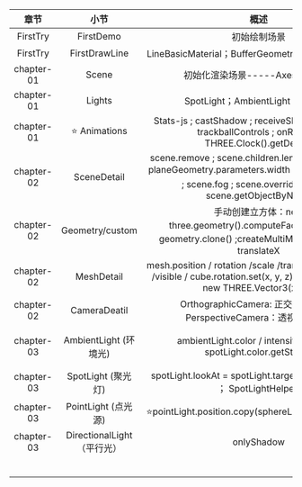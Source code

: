 |    章节    |            小节            |                             概述                             |                 ps                 |
| :--------: | :------------------------: | :----------------------------------------------------------: | :--------------------------------: |
|  FirstTry  |         FirstDemo          |                         初始绘制场景                         |                                    |
|  FirstTry  |       FirstDrawLine        |      LineBasicMaterial；BufferGeometry.setFromPoints；       |                                    |
| chapter-01 |           Scene            |               初始化渲染场景-----AxesHelper；                |                                    |
| chapter-01 |           Lights           |               SpotLight；AmbientLight；Vector2               |                                    |
| chapter-01 |     :star: Animations      | Stats-js ;   castShadow ;   receiveShadow ;  dat.GUI ;   trackballControls ;   onResize ; THREE.Clock().getDelta() |                                    |
| chapter-02 |        SceneDetail         | scene.remove ;   scene.children.length ;   cube.name ;    planeGeometry.parameters.width ; scene.traverse :star:  ;    scene.fog ;   scene.overrideMaterial;   scene.getObjectByName |                                    |
| chapter-02 |      Geometry/custom       | 手动创建立方体：new three.geometry().computeFaceNormals ； geometry.clone() ;createMultiMaterialObject ； translateX |       Three.face3(126+弃用)        |
| chapter-02 |         MeshDetail         | mesh.position / rotation /scale /translateX /translateY /visible / cube.rotation.set(x, y, z) =cube.rotation = new THREE.Vector3(x,y,z) |                                    |
| chapter-02 |        CameraDeatil        | OrthographicCamera: 正交投影相机；PerspectiveCamera：透视投影相机 |                                    |
| chapter-03 |   AmbientLight (环境光)    | ambientLight.color / intensity / visible ; spotLight.color.getStyle() | CubeGeometry(弃用) =>> BoxGeometry |
| chapter-03 |     SpotLight (聚光灯)     | spotLight.lookAt = spotLight.target ; CameraHelper ； SpotLightHelper; |            可以产生阴影            |
| chapter-03 |    PointLight (点光源)     |     ⭐pointLight.position.copy(sphereLightMesh.position)      |            可以产生阴影            |
| chapter-03 | DirectionalLight（平行光） |                          onlyShadow                          |            可以产生阴影            |
|            |                            |                                                              |                                    |
|            |                            |                                                              |                                    |
|            |                            |                                                              |                                    |
|            |                            |                                                              |                                    |
|            |                            |                                                              |                                    |
|            |                            |                                                              |                                    |


